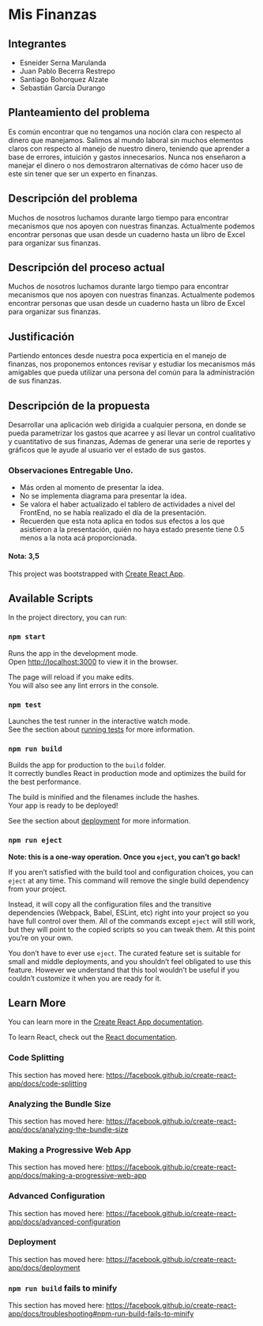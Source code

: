 # Mis Finanzas

## Integrantes

* Esneider Serna Marulanda
* Juan Pablo Becerra Restrepo
* Santiago Bohorquez Alzate
* Sebastián García Durango


## Planteamiento del problema

<p>Es común encontrar que no tengamos una noción clara con respecto al dinero que manejamos. Salimos al mundo laboral sin muchos elementos claros con respecto al manejo de nuestro dinero, teniendo que aprender a base de errores, intuición y gastos innecesarios. Nunca nos enseñaron a manejar el dinero o nos demostraron alternativas de cómo hacer uso de este sin tener que ser un experto en finanzas.</p>

## Descripción del problema

<p>Muchos de nosotros luchamos durante largo tiempo para encontrar mecanismos que nos apoyen con nuestras finanzas. Actualmente podemos encontrar personas que usan desde un cuaderno hasta un libro de Excel para organizar sus finanzas.</p>

## Descripción del proceso actual

<p>Muchos de nosotros luchamos durante largo tiempo para encontrar mecanismos que nos apoyen con nuestras finanzas. Actualmente podemos encontrar personas que usan desde un cuaderno hasta un libro de Excel para organizar sus finanzas.</p>

## Justificación

<p> Partiendo entonces desde nuestra poca experticia en el manejo de finanzas, nos proponemos entonces revisar y estudiar los mecanismos más amigables que pueda utilizar una persona del común para la administración de sus finanzas. <p>
  
  ## Descripción de la propuesta
  
<p>Desarrollar una aplicación web dirigida a cualquier persona, en donde se pueda parametrizar los gastos que acarree y así llevar un control cualitativo y cuantitativo de sus finanzas, Ademas de generar una serie de reportes y gráficos que le ayude al usuario ver el estado de sus gastos.</p>

### Observaciones Entregable Uno.
- Más orden al momento de presentar la idea.
- No se implementa diagrama para presentar la idea.
- Se valora el haber actualizado el tablero de actividades a nivel del FrontEnd, no se había realizado el día de la presentación.
- Recuerden que esta nota aplica en todos sus efectos a los que asistieron a la presentación, quién no haya estado presente tiene 0.5 menos a la nota acá proporcionada.

#### Nota: 3,5


This project was bootstrapped with [Create React App](https://github.com/facebook/create-react-app).

## Available Scripts

In the project directory, you can run:

### `npm start`

Runs the app in the development mode.<br>
Open [http://localhost:3000](http://localhost:3000) to view it in the browser.

The page will reload if you make edits.<br>
You will also see any lint errors in the console.

### `npm test`

Launches the test runner in the interactive watch mode.<br>
See the section about [running tests](https://facebook.github.io/create-react-app/docs/running-tests) for more information.

### `npm run build`

Builds the app for production to the `build` folder.<br>
It correctly bundles React in production mode and optimizes the build for the best performance.

The build is minified and the filenames include the hashes.<br>
Your app is ready to be deployed!

See the section about [deployment](https://facebook.github.io/create-react-app/docs/deployment) for more information.

### `npm run eject`

**Note: this is a one-way operation. Once you `eject`, you can’t go back!**

If you aren’t satisfied with the build tool and configuration choices, you can `eject` at any time. This command will remove the single build dependency from your project.

Instead, it will copy all the configuration files and the transitive dependencies (Webpack, Babel, ESLint, etc) right into your project so you have full control over them. All of the commands except `eject` will still work, but they will point to the copied scripts so you can tweak them. At this point you’re on your own.

You don’t have to ever use `eject`. The curated feature set is suitable for small and middle deployments, and you shouldn’t feel obligated to use this feature. However we understand that this tool wouldn’t be useful if you couldn’t customize it when you are ready for it.

## Learn More

You can learn more in the [Create React App documentation](https://facebook.github.io/create-react-app/docs/getting-started).

To learn React, check out the [React documentation](https://reactjs.org/).

### Code Splitting

This section has moved here: https://facebook.github.io/create-react-app/docs/code-splitting

### Analyzing the Bundle Size

This section has moved here: https://facebook.github.io/create-react-app/docs/analyzing-the-bundle-size

### Making a Progressive Web App

This section has moved here: https://facebook.github.io/create-react-app/docs/making-a-progressive-web-app

### Advanced Configuration

This section has moved here: https://facebook.github.io/create-react-app/docs/advanced-configuration

### Deployment

This section has moved here: https://facebook.github.io/create-react-app/docs/deployment

### `npm run build` fails to minify

This section has moved here: https://facebook.github.io/create-react-app/docs/troubleshooting#npm-run-build-fails-to-minify



